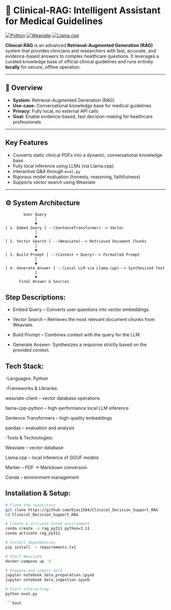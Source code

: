 # 🧠 Clinical-RAG: Intelligent Assistant for Medical Guidelines

[![Python](https://img.shields.io/badge/python-3670A0?style=for-the-badge&logo=python&logoColor=ffdd54)](https://www.python.org/)
[![Weaviate](https://img.shields.io/badge/Weaviate-00A98F?style=for-the-badge&logo=weaviate&logoColor=white)](https://weaviate.io/)
[![Llama.cpp](https://img.shields.io/badge/llama.cpp-gray?style=for-the-badge)](https://github.com/ggerganov/llama.cpp)


**Clinical-RAG** is an advanced **Retrieval-Augmented Generation (RAG)** system that provides clinicians and researchers with fast, accurate, and evidence-based answers to complex healthcare questions. It leverages a curated knowledge base of official clinical guidelines and runs entirely **locally** for secure, offline operation.

---

## 🎯 Overview

- **System:** Retrieval-Augmented Generation (RAG)
- **Use-case:** Conversational knowledge base for medical guidelines
- **Privacy:** Fully local, no external API calls
- **Goal:** Enable evidence-based, fast decision-making for healthcare professionals

---

##  Key Features

-  Converts static clinical PDFs into a dynamic, conversational knowledge base
-  Fully local inference using LLMs (via Llama.cpp)
-  Interactive Q&A through `eval.py`
-  Rigorous model evaluation (honesty, reasoning, faithfulness)
-  Supports vector search using Weaviate

---

## ⚙️ System Architecture

```text
        User Query
             │
             ▼
[ 1. Embed Query ] --(SentenceTransformer)--> Vector
             │
             ▼
[ 2. Vector Search ] --(Weaviate)--> Retrieved Document Chunks
             │
             ▼
[ 3. Build Prompt ] --(Context + Query)--> Formatted Prompt
             │
             ▼
[ 4. Generate Answer ] --(Local LLM via Llama.cpp)--> Synthesized Text
             │
             ▼
      Final Answer & Sources

```
## Step Descriptions:

- Embed Query – Converts user questions into vector embeddings.

- Vector Search – Retrieves the most relevant document chunks from Weaviate.

- Build Prompt – Combines context with the query for the LLM.

- Generate Answer- Synthesizes a response strictly based on the provided context.

## Tech Stack:

-Languages: Python

-Frameworks & Libraries:

weaviate-client – vector database operations

llama-cpp-python – high-performance local LLM inference

Sentence Transformers – high-quality embeddings

pandas – evaluation and analysis

-Tools & Technologies:

Weaviate – vector database

Llama.cpp – local inference of GGUF models

Marker – PDF → Markdown conversion

Conda – environment management

## Installation & Setup:
```bash 
# Clone the repository
git clone https://github.com/Ojas1584/Clinical_Decision_Support_RAG
cd Clinical_Decision_Support_RAG

# Create & activate Conda environment
conda create -n rag_py311 python=3.11
conda activate rag_py311

# Install dependencies
pip install -r requirements.txt

# Start Weaviate
docker-compose up -d

# Prepare and ingest data
jupyter notebook data_preparation.ipynb
jupyter notebook data_ingestion.ipynb

# Start interacting
python eval.py

```bash
